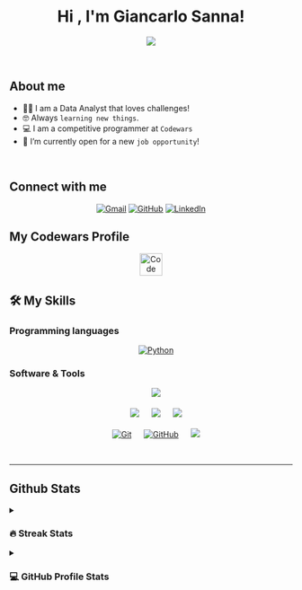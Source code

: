 <h1 align="center">Hi , I'm Giancarlo Sanna! </h1>
<p align="center">
  <a href="https://github.com/DenverCoder1/readme-typing-svg"><img src="https://readme-typing-svg.herokuapp.com?font=Time+New+Roman&color=blue&size=25&center=true&vCenter=true&width=600&height=100&lines=Data+Analyst;4+kyu+@+codewars"></a>
</p>
<br>
	
## About me

- :technologist: I am a Data Analyst that loves challenges!
- :nerd_face: Always `learning new things`.
- :computer: I am a competitive programmer at `Codewars`
- :thinking: I’m currently open for a new `job opportunity`!

<br>


## Connect with me
<p align="center">
	<a href="mailto:G.Sanna@hotmail.de"><img img src="https://img.shields.io/badge/gmail-%23EA4335.svg?style=plastic&logo=gmail&logoColor=white" alt="Gmail"/></a>
	<a href="https://github.com/GiancarloSanna"><img src="https://img.shields.io/badge/github-%23181717.svg?style=plastic&logo=github&logoColor=white" alt="GitHub"/></a>
	<a href="https://www.linkedin.com/in/giancarlo-sanna/"><img src="https://img.shields.io/badge/linkedin-%230A66C2.svg?style=plastic&logo=linkedin&logoColor=white" alt="LinkedIn"/></a>
</p>


## My Codewars Profile

<p align="center">
  <a href="https://www.codewars.com/users/GiancarloSanna"><img src="https://docs.codewars.com/logo.svg" width = 40px heigh = 40px alt="Code Wars"/></a>

</p>



## 🛠️ My Skills

### Programming languages

<p align="center"> 
  &emsp;
   <a href="https://www.python.org" target="_blank">
    <img alt="Python" src="https://img.shields.io/badge/Python%20-%2314354C.svg?style=plastic&logo=python&logoColor=white">
  </a>
</p>


 ###  Software & Tools
 
<p align="center">
  &emsp;
    <a href="#"><img src="https://img.shields.io/badge/microsoftexcel-217346.svg?&style=plastic&logo=microsoftexcel&logoColor=white"/></a>
  <br>
  <br>
  &emsp;
    <a href="#"><img src="https://img.shields.io/badge/scikitlearn-F7931E.svg?&style=plastic&logo=scikitlearn&logoColor=white"/></a>
  &emsp;
    <a href="#"><img src="https://img.shields.io/badge/tableau-E97627.svg?&style=plastic&logo=tableau&logoColor=white"/></a>
  &emsp;
    <a href="#"><img src="https://img.shields.io/badge/pandas-150458.svg?&style=plastic&logo=pandas&logoColor=white"/></a>
  <br>
  <br>
  &emsp;
    <a href="#"><img alt="Git" src="https://img.shields.io/badge/Git%20-%23F05033.svg?style=plastic&logo=git&logoColor=white"></a>
  &emsp;
    <a href="#"><img alt="GitHub" src="https://img.shields.io/badge/github-%23181717.svg?style=plastic&logo=github&logoColor=white"></a>
  &emsp;
    <a href="#"><img src="https://img.shields.io/badge/mysql-%234479A1.svg?&style=plastic&logo=mysql&logoColor=white"/></a>
  
</p>



<br> 

---



## Github Stats

<details><summary><h3> 🔥 Streak Stats</h3></summary>

----	

<p align="center"><img src="https://github-readme-streak-stats.herokuapp.com/?user=GiancarloSanna&theme=tokyonight_duo" alt="GiancarloSanna" /></p>

</details>
  
<details><summary><h3>💻 GitHub Profile Stats</h3></summary>
----
	
<p align="center">
    <a href="https://github.com/anuraghazra/github-readme-stats">
	    <img alt="Giancarlo's Github Stats" src="https://github-readme-stats.vercel.app/api?username=GiancarloSanna&show_icons=true&count_private=true&locale=en&theme=tokyonight&layout=compact" height="230px"/></a>
	  <img src="https://github-readme-stats.vercel.app/api/top-langs?username=GiancarloSanna&langs_count=10&show_icons=true&locale=en&theme=tokyonight" alt="GiancarloSanna" height="230px"/>
<br/>

  <b>Note:</b> Top languages is only a metric of the languages my public code consists of and doesn't reflect experience or skill level.
  </p>
</details>
